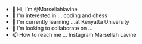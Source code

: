 - 👋 Hi, I’m @Marsellahlavine
- 👀 I’m interested in ... coding and chess
- 🌱 I’m currently learning ...at Kenyatta University
- 💞️ I’m looking to collaborate on ...
- 📫 How to reach me ... Instagram Marsellah Lavine

<!---
Marsellahlavine/Marsellahlavine is a ✨ special ✨ repository because its `README.md` (this file) appears on your GitHub profile.
You can click the Preview link to take a look at your changes.
--->
